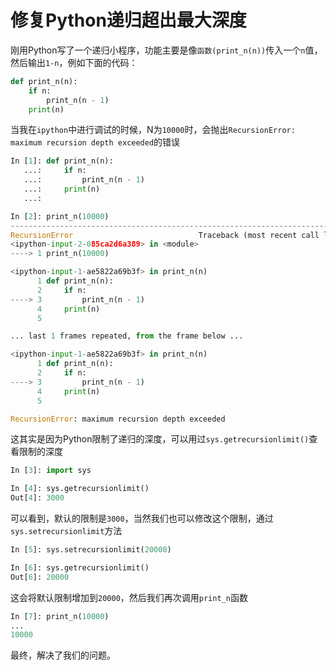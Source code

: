 # 修复Python递归超出最大深度

刚用Python写了一个递归小程序，功能主要是像`函数(print_n(n))`传入一个`n`值，然后输出`1-n`，例如下面的代码：

```python
def print_n(n):
    if n:
        print_n(n - 1)
    print(n)
```

当我在`ipython`中进行调试的时候，N为`10000`时，会抛出`RecursionError: maximum recursion depth exceeded`的错误

```python
In [1]: def print_n(n):
   ...:     if n:
   ...:         print_n(n - 1)
   ...:     print(n)
   ...:

In [2]: print_n(10000)
---------------------------------------------------------------------------
RecursionError                            Traceback (most recent call last)
<ipython-input-2-085ca2d6a389> in <module>
----> 1 print_n(10000)

<ipython-input-1-ae5822a69b3f> in print_n(n)
      1 def print_n(n):
      2     if n:
----> 3         print_n(n - 1)
      4     print(n)
      5

... last 1 frames repeated, from the frame below ...

<ipython-input-1-ae5822a69b3f> in print_n(n)
      1 def print_n(n):
      2     if n:
----> 3         print_n(n - 1)
      4     print(n)
      5

RecursionError: maximum recursion depth exceeded
```

这其实是因为Python限制了递归的深度，可以用过`sys.getrecursionlimit()`查看限制的深度

```python
In [3]: import sys

In [4]: sys.getrecursionlimit()
Out[4]: 3000
```

可以看到，默认的限制是`3000`，当然我们也可以修改这个限制，通过`sys.setrecursionlimit`方法

```python
In [5]: sys.setrecursionlimit(20000)

In [6]: sys.getrecursionlimit()
Out[6]: 20000
```

这会将默认限制增加到`20000`，然后我们再次调用`print_n`函数

```python
In [7]: print_n(10000)
...
10000
```

最终，解决了我们的问题。